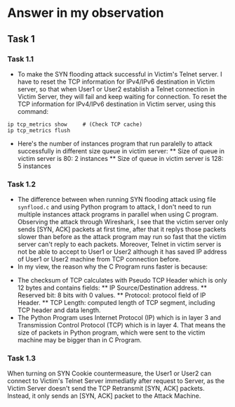 # Answer in my observation

## Task 1

### Task 1.1

- To make the SYN flooding attack successful in Victim's Telnet server. I have to reset the TCP information for IPv4/IPv6 destination in Victim server, so that when User1 or User2 establish a Telnet connection in Victim Server, they will fail and keep waiting for connection. To reset the TCP information for IPv4/IPv6 destination in Victim server, using this command:
```console
ip tcp_metrics show     # (Check TCP cache)
ip tcp_metrics flush
```

- Here's the number of instances program that run paralelly to attack successfully in different size queue in victim server:
** Size of queue in victim server is 80:     2 instances
** Size of queue in victim server is 128:    5 instances

### Task 1.2
- The difference between when running SYN flooding attack using file `synflood.c` and using Python program to attack, I don't need to run multiple instances attack programs in parallel when using C program. Observing the attack through Wireshark, I see that the victim server only sends [SYN, ACK] packets at first time, after that it replys those packets slower than before as the attack program may run so fast that the victim server can't reply to each packets. Moreover, Telnet in victim server is not be able to accept to User1 or User2 although it has saved IP address of User1 or User2 machine from TCP connection before.
- In my view, the reason why the C Program runs faster is because:
+ The checksum of TCP calculates with Pseudo TCP Header which is only 12 bytes and contains fields:
** IP Source/Destination address.
** Reserved bit: 8 bits with 0 values.
** Protocol: protocol field of IP Header.
** TCP Length: computed length of TCP segment, including TCP header and data length.
+ The Python Program uses Internet Protocol (IP) which is in layer 3 and Transmission Control Protocol (TCP) which is in layer 4. That means the size of packets in Python program, which were sent to the victim machine may be bigger than in C Program.

### Task 1.3
When turning on SYN Cookie countermeasure, the User1 or User2 can connect to Victim's Telnet Server immediatly after request to Server, as the Victim Server doesn't send the TCP Retransmit [SYN, ACK] packets. Instead, it only sends an [SYN, ACK] packet to the Attack Machine.